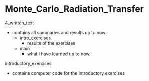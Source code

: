 # Monte_Carlo_Radiation_Transfer

4_written_text
- contains all summaries and results up to now:
  - intro_exercises
    - results of the exercises
  - main
    - what I have learned up to now

introductory_exercises
- contains computer code for the introductory exercises




